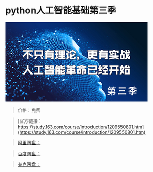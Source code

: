 # python人工智能基础第三季

![img](../../../assets/study163/free/44443902b6c743299339c26f749fc4b5.jpg)

> 价格：免费

> [官方链接：https://study.163.com/course/introduction/1209550801.htm](https://study.163.com/course/introduction/1209550801.htm)

> [阿里网盘：]()

> [百度网盘：]()

> [夸克网盘：]()
